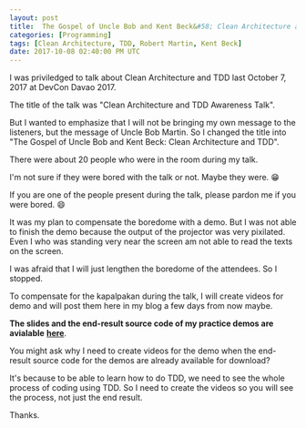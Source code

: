 ```yaml
---
layout: post
title:  The Gospel of Uncle Bob and Kent Beck&#58; Clean Architecture and TDD
categories: [Programming]
tags: [Clean Architecture, TDD, Robert Martin, Kent Beck]
date: 2017-10-08 02:40:00 PM UTC
---
```


<!-- October 08, 2017 10:40:00 PM Philippine Time -->

I was priviledged to talk about Clean Architecture and TDD last October 7, 2017 at DevCon Davao 2017.

The title of the talk was "Clean Architecture and TDD Awareness Talk".

But I wanted to emphasize that I will not be bringing my own message to the listeners, but the message of Uncle Bob Martin. So I changed the title into "The Gospel of Uncle Bob and Kent Beck: Clean Architecture and TDD".


<!--more-->


There were about 20 people who were in the room during my talk.

I'm not sure if they were bored with the talk or not. Maybe they were.  :grin:

If you are one of the people present during the talk, please pardon me if you were bored. :smile:

It was my plan to compensate the boredome with a demo. But I was not able to finish the demo because the output of the projector was very pixilated. Even I who was standing very near the screen am not able to read the texts on the screen.

I was afraid that I will just lengthen the boredome of the attendees. So I stopped.

To compensate for the kapalpakan during the talk, I will create videos for demo and will post them here in my blog a few days from now maybe.

**The slides and the end-result source code of my practice demos are avialable** [**here**](https://github.com/jeremiahflaga/clean-architecture-and-tdd-demo).

You might ask why I need to create videos for the demo when the end-result source code for the demos are already available for download?

It's because to be able to learn how to do TDD, we need to see the whole process of coding using TDD. So I need to create the videos so you will see the process, not just the end result.

Thanks.
